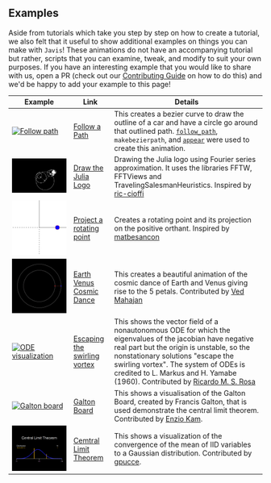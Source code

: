 ## Examples

Aside from tutorials which take you step by step on how to create a tutorial, we also felt that it useful to show additional examples on things you can make with `Javis`!
These animations do not have an accompanying tutorial but rather, scripts that you can examine, tweak, and modify to suit your own purposes.
If you have an interesting example that you would like to share with us, open a PR (check out our [Contributing Guide](contributing.md) on how to do this) and we'd be happy to add your example to this page!

| Example                            | Link                                                                                               | Details                                                                                                                                                                                                                    |
|------------------------------------|----------------------------------------------------------------------------------------------------------------------------------------------------------------------------------------|-----------------------------------------------------------------------------------------------------------------------------------------------------------------------------------------------------------------------------------------------------------------------------------------------------------------|
| [![Follow path](assets/follow_bezier_path.gif)](assets/follow_bezier_path.gif) | [Follow a Path](https://github.com/JuliaAnimators/Javis.jl/blob/master/examples/follow_path.jl) | This creates a bezier curve to draw the outline of a car and have a circle go around that outlined path. [`follow_path`](@ref), `makebezierpath`, and [`appear`](@ref) were used to create this animation. |
| [![Julia logo using fourier series](assets/julia_logo_dft.gif)](assets/julia_logo_dft.gif) | [Draw the Julia Logo](https://github.com/JuliaAnimators/Javis.jl/blob/master/examples/fourier.jl) | Drawing the Julia logo using Fourier series approximation. It uses the libraries FFTW, FFTViews and TravelingSalesmanHeuristics. Inspired by [ric-cioffi](https://github.com/ric-cioffi) |
| [![Projection of a rotating point](assets/circle_projection.gif)](assets/circle_projection.gif) | [Project a rotating point](https://github.com/JuliaAnimators/Javis.jl/blob/master/examples/projection.jl) | Creates a rotating point and its projection on the positive orthant. Inspired by [matbesancon](https://github.com/matbesancon) |
| [![Cosmic dance of earth and venus](assets/cosmic_dance.gif)](assets/cosmic_dance.gif) | [Earth Venus Cosmic Dance](https://github.com/JuliaAnimators/Javis.jl/blob/master/examples/cosmic_dance.jl) | This creates a beautiful animation of the cosmic dance of Earth and Venus giving rise to the 5 petals. Contributed by [Ved Mahajan](https://github.com/Ved-Mahajan)
| [![ODE visualization](assets/escaping_the_swirling_vortex.gif)](assets/escaping_the_swirling_vortex.gif) | [Escaping the swirling vortex](https://github.com/JuliaAnimators/Javis.jl/blob/master/examples/escaping_the_swirling_vortex.jl) | This shows the vector field of a nonautonomous ODE for which the eigenvalues of the jacobian have negative real part but the origin is unstable, so the nonstationary solutions "escape the swirling vortex". The system of ODEs is credited to L. Markus and H. Yamabe (1960). Contributed by [Ricardo M. S. Rosa](https://github.com/rmsrosa) |
| [![Galton board](assets/galton.gif)](assets/galton.gif) | [Galton Board](https://github.com/JuliaAnimators/Javis.jl/blob/master/examples/galton.jl) | This shows a visualisation of the Galton Board, created by Francis Galton, that is used demonstrate the central limit theorem. Contributed by [Enzio Kam](https://github.com/EnzioKam).
| [![Central Limit Theorem](assets/central_limit_theorem.gif)](assets/central_limit_theorem.gif) | [Cemtral Limit Theorem](https://github.com/JuliaAnimators/Javis.jl/blob/master/examples/central_limit_theorem.jl) | This shows a visualization of the convergence of the mean of IID variables to a Gaussian distribution. Contributed by [gpucce](https://github.com/gpucce).
